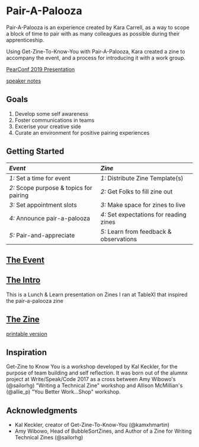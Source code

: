 # Pair-A-Palooza

Pair-A-Palooza is an experience created by Kara Carrell, as a way to scope a block of time to pair with as many colleagues as possible during their apprenticeship. 

Using Get-Zine-To-Know-You with Pair-A-Palooza, Kara created a zine to accompany the event, and a process for introducing it with a work group.

[PearConf 2019 Presentation](https://kara.codes/pair-a-palooza-presentation.pdf)

[speaker notes](https://github.com/KaraAJC/pair-a-palooza/blob/latest/pair-a-palooza-presentation.md)

## Goals

1) Develop some self awareness
2) Foster communications in teams
3) Excerise your creative side
4) Curate an environment for positive pairing experiences

## Getting Started

|*Event*                              |*Zine*                                 |
|:------------------------------------|:--------------------------------------|
| _1:_ Set a time for event               | _1:_ Distribute Zine Template(s)|
| _2:_ Scope purpose & topics for pairing | _2:_ Get Folks to fill zine out|
| _3:_ Set appointment slots              | _3:_ Make space for zines to live|
| _4:_ Announce pair-a-palooza            | _4:_ Set expectations for reading zines|
| _5:_ Pair-and-appreciate                | _5:_ Learn from feedback & observations       |

## [The Event](https://github.com/KaraAJC/getzinetoknowyou/blob/latest/Pair-a-palooza-event-instructions.md)

## [The Intro](https://docs.google.com/presentation/d/1lUuDxEE2dXOGZYTU_2d1k0Baoo06iGyPEFIAuwuvZOo/edit?usp=sharing)

This is a Lunch & Learn presentation on Zines I ran at TableXI that inspired the pair-a-palooza zine

## [The Zine](https://github.com/KaraAJC/getzinetoknowyou/blob/latest/Pair-a-palooza-zine-instructions.md)
  [printable version](https://github.com/KaraAJC/getzinetoknowyou/blob/latest/Pair-A-Palooza%20zine%20printable%20template.pdf)

## Inspiration

Get-Zine to Know You is a workshop developed by Kal Keckler, for the purpose of team building and self reflection. It was born out of the alumnx project at Write/Speak/Code 2017 as a cross between Amy Wibowo's (@sailorhg) "Writing a Technical Zine" workshop and Allison McMillian's (@allie_p) "You Better Work...Shop" workshop. 

## Acknowledgments

* Kal Keckler, creator of Get-Zine-To-Know-You (@kamxhmartin)
* Amy Wibowo, Head of BubbleSortZines, and Author of a Zine for Writing Technical Zines (@sailorhg)

